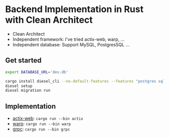 # Backend Implementation in Rust with Clean Architect
- Clean Architect
- Independent framework: I've tried actix-web, warp, ...
- Independent database: Support MySQL, PostgresSQL ...

## Get started
```bash
export DATABASE_URL='dev.db'

cargo install diesel_cli --no-default-features --features "postgres sqlite mysql"
diesel setup
diesel migration run
```

## Implementation
- [actix-web](./src/apps/actix): `cargo run --bin actix`
- [warp](./src/apps/warp): `cargo run --bin warp`
- [grpc](./src/apps/warp): `cargo run --bin grpc`
